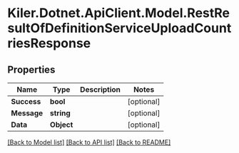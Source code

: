 # Kiler.Dotnet.ApiClient.Model.RestResultOfDefinitionServiceUploadCountriesResponse

## Properties

Name | Type | Description | Notes
------------ | ------------- | ------------- | -------------
**Success** | **bool** |  | [optional] 
**Message** | **string** |  | [optional] 
**Data** | **Object** |  | [optional] 

[[Back to Model list]](../README.md#documentation-for-models) [[Back to API list]](../README.md#documentation-for-api-endpoints) [[Back to README]](../README.md)


